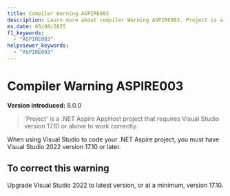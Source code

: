 ```yaml
---
title: Compiler Warning ASPIRE003
description: Learn more about compiler Warning ASPIRE003. Project is a .NET Aspire AppHost project that requires Visual Studio version 17.10 or above to work correctly.
ms.date: 05/08/2025
f1_keywords:
  - "ASPIRE003"
helpviewer_keywords:
  - "ASPIRE003"
---
```


# Compiler Warning ASPIRE003

**Version introduced:** 8.0.0

> 'Project' is a .NET Aspire AppHost project that requires Visual Studio version 17.10 or above to work correctly.

When using Visual Studio to code your .NET Aspire project, you must have Visual Studio 2022 version 17.10 or later.

## To correct this warning

Upgrade Visual Studio 2022 to latest version, or at a minimum, version 17.10.
